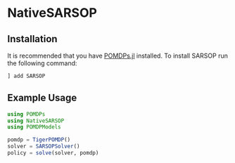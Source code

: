 # NativeSARSOP

## Installation

It is recommended that you have [POMDPs.jl](https://github.com/JuliaPOMDP/POMDPs.jl) installed. To install SARSOP run the following command:

```julia
] add SARSOP
```

## Example Usage
```julia
using POMDPs
using NativeSARSOP
using POMDPModels

pomdp = TigerPOMDP()
solver = SARSOPSolver()
policy = solve(solver, pomdp)
```

